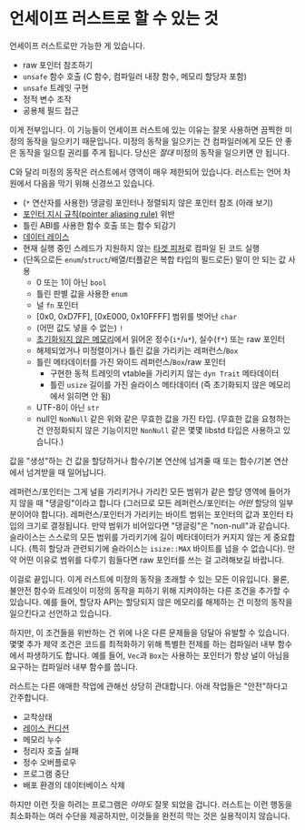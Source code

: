 # 언세이프 러스트로 할 수 있는 것

언세이프 러스트로만 가능한 게 있습니다.

* raw 포인터 참조하기
* `unsafe` 함수 호출 (C 함수, 컴파일러 내장 함수, 메모리 할당자 포함)
* `unsafe` 트레잇 구현
* 정적 변수 조작
* 공용체 필드 접근

이게 전부입니다. 이 기능들이 언세이프 러스트에 있는 이유는 잘못 사용하면 끔찍한
미정의 동작을 일으키기 때문입니다. 미정의 동작을 일으키는 건 컴파일러에게
모든 안 좋은 동작을 일으킬 권리를 주게 됩니다. 당신은 *절대* 미정의 동작을
일으키면 안 됩니다.

C와 달리 미정의 동작은 러스트에서 영역이 매우 제한되어 있습니다.
러스트는 언어 차원에서 다음을 막기 위해 신경쓰고 있습니다.

* (`*` 연산자를 사용한) 댕글링 포인터나 정렬되지 않은 포인터 참조 (아래 보기)
* [포인터 지시 규칙(pointer aliasing rule)][pointer aliasing rules] 위반
* 틀린 ABI를 사용한 함수 호출 또는 함수 되감기
* [데이터 레이스][race]
* 현재 실행 중인 스레드가 지원하지 않는 [타겟 피처][target features]로 컴파일 된 코드 실행
* (단독으로든 `enum`/`struct`/배열/터플같은 복합 타입의 필드로든) 말이 안 되는 값 사용
    * 0 또는 1이 아닌 `bool`
    * 틀린 판별 값을 사용한 `enum`
    * 널 `fn` 포인터
    * [0x0, 0xD7FF], [0xE000, 0x10FFFF] 범위를 벗어난 `char`
    * (어떤 값도 넣을 수 없는) `!`
    * [초기화되지 않은 메모리][uninitialized memory]에서 읽어온
      정수(`i*`/`u*`), 실수(`f*`) 또는 raw 포인터
    * 해제되었거나 미정렬이거나 틀린 값을 가리키는 레퍼런스/`Box`
    * 틀린 메타데이터를 가진 와이드 레퍼런스/`Box`/raw 포인터
        * 구현한 동적 트레잇의 vtable을 가리키지 않는 `dyn Trait` 메타데이터
        * 틀린 `usize` 길이를 가진 슬라이스 메타데이터
          (즉 초기화되지 않은 메모리에서 읽히면 안 됨)
    * UTF-8이 아닌 `str`
    * null인 `NonNull` 같은 위와 같은 무효한 값을 가진 타입. (무효한 값을
      요청하는 건 안정화되지 않은 기능이지만 `NonNull` 같은 몇몇 libstd
      타입은 사용하고 있습니다.)

값을 "생성"하는 건 값을 할당하거나 함수/기본 연산에 넘겨줄 때 또는
함수/기본 연산에서 넘겨받을 때 일어납니다.

레퍼런스/포인터는 그게 널을 가리키거나 가리킨 모든 범위가 같은 할당 영역에
들어가지 않을 때 "댕글링"이라고 합니다 (그러므로 모든 레퍼런스/포인터는 *어떤*
할당의 일부분이어야 합니다). 레퍼런스/포인터가 가리키는 바이트 범위는 포인터의
값과 포인터 타입의 크기로 결정됩니다. 만약 범위가 비어있다면 "댕글링"은
"non-null"과 같습니다. 슬라이스는 스스로의 모든 범위를 가리키기에 길이
메타데이터가 커지지 않는 게 중요합니다. (특히 할당과 관련되기에 슬라이스는
`isize::MAX` 바이트를 넘을 수 없습니다). 만약 어떤 이유로 범위를
다루기 힘들다면 raw 포인터를 쓰는 걸 고려해보길 바랍니다.

이걸로 끝입니다. 이게 러스트에 미정의 동작을 초래할 수 있는 모든 이유입니다.
물론, 불안전 함수와 트레잇이 미정의 동작을 피하기 위해 지켜야하는 다른
조건을 추가할 수 있습니다. 예를 들어, 할당자 API는 할당되지 않은 메모리를
해제하는 건 미정의 동작을 일으킨다고 선언하고 있습니다.

하지만, 이 조건들을 위반하는 건 위에 나온 다른 문제들을 덩달아 유발할 수 있습니다.
몇몇 추가 제약 조건은 코드를 최적화하기 위해 특별한 전제를 하는 컴파일러
내부 함수에서 파생하기도 합니다. 예를 들어, `Vec`과 `Box`는 사용하는 포인터가
항상 널이 아님을 요구하는 컴파일러 내부 함수를 씁니다.

러스트는 다른 애매한 작업에 관해선 상당히 관대합니다.
아래 작업들은 "안전"하다고 간주합니다.

* 교착상태
* [레이스 컨디션][race]
* 메모리 누수
* 정리자 호출 실패
* 정수 오버플로우
* 프로그램 중단
* 배포 환경의 데이터베이스 삭제

하지만 이런 짓을 하려는 프로그램은 *아마도* 잘못 되었을 겁니다.
러스트는 이런 행동을 최소화하는 여러 수단을 제공하지만, 이것들을
완전히 막는 것은 실용적이지 않습니다.

[pointer aliasing rules]: references.html
[uninitialized memory]: uninitialized.html
[race]: races.html
[target features]: ../reference/attributes/codegen.html#the-target_feature-attribute
